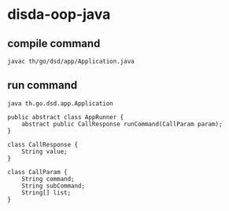 # disda-oop-java

## compile command

```
javac th/go/dsd/app/Application.java
```

## run command

```
java th.go.dsd.app.Application
```

```
public abstract class AppRunner {
    abstract public CallResponse runCommand(CallParam param);
}

class CallResponse {
    String value;
}

class CallParam {
    String command;
    String subCommand;
    String[] list;
}
```

